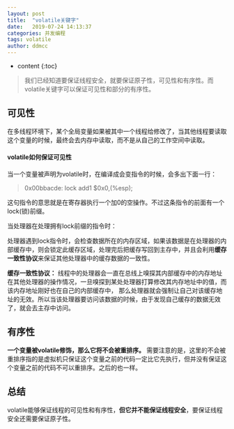 ```yaml
---
layout: post
title:  "volatile关键字"
date:   2019-07-24 14:13:37
categories: 并发编程
tags: volatile
author: ddmcc
---
```


* content
{:toc}


>我们已经知道要保证线程安全，就要保证原子性，可见性和有序性。而volatile关键字可以保证可见性和部分的有序性。




## 可见性

在多线程环境下，某个全局变量如果被其中一个线程给修改了，当其他线程要读取这个变量的时候，最终会去内存中读取，而不是从自己的工作空间中读取。

#### volatile如何保证可见性

当一个变量被声明为volatile时，在编译成会变指令的时候，会多出下面一行：

>0x00bbacde: lock add1 $0x0,(%esp);

这句指令的意思就是在寄存器执行一个加0的空操作。不过这条指令的前面有一个lock(锁)前缀。

当处理器在处理拥有lock前缀的指令时：

处理器遇到lock指令时，会检查数据所在的内存区域，如果该数据是在处理器的内部缓存中，则会锁定此缓存区域，处理完后把缓存写回到主存中，并且会利用**缓存一致性协议**来保证其他处理器中的缓存数据的一致性。

**缓存一致性协议：**
线程中的处理器会一直在总线上嗅探其内部缓存中的内存地址在其他处理器的操作情况，一旦嗅探到某处处理器打算修改其内存地址中的值，而该内存地址刚好也在自己的内部缓存中，
那么处理器就会强制让自己对该缓存地址的无效。所以当该处理器要访问该数据的时候，由于发现自己缓存的数据无效了，就会去主存中访问。

## 有序性

**一个变量被volatile修饰，那么它将不会被重排序。** 需要注意的是，这里的不会被重排序指的是虚拟机只保证这个变量之前的代码一定比它先执行，但并没有保证这个变量之前的代码不可以重排序。之后的也一样。


## 总结

volatile能够保证线程的可见性和有序性，**但它并不能保证线程安全**，要保证线程安全还需要保证原子性。